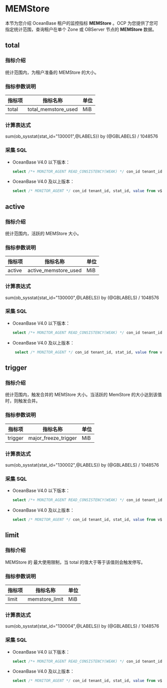 # MEMStore

本节为您介绍 OceanBase 租户的监控指标 **MEMStore** 。OCP 为您提供了您可指定统计范围，查询租户在单个 Zone 或 OBServer 节点的 **MEMStore** 数据。

## total

### 指标介绍

统计范围内，为租户准备的 MEMStore 的大小。

### 指标参数说明

| **指标项** |      **指标名称**       | **单位** |
|---------|---------------------|--------|
| total   | total_memstore_used | MiB     |

### 计算表达式

sum(ob_sysstat{stat_id="130001",@LABELS}) by (@GBLABELS) / 1048576

### 采集 SQL

* OceanBase V4.0 以下版本：

  ```sql
  select /*+ MONITOR_AGENT READ_CONSISTENCY(WEAK) */ con_id tenant_id, stat_id, value from v$sysstat where stat_id IN (130001) and (con_id > 1000 or con_id = 1) and class < 1000
  ```

* OceanBase V4.0 及以上版本：

  ```sql
  select /* MONITOR_AGENT */ con_id tenant_id, stat_id, value from v$sysstat, DBA_OB_TENANTS where stat_id IN (130001) and (con_id > 1000 or con_id = 1) and class < 1000
  ```

## active

### 指标介绍

统计范围内，活跃的 MEMStore 大小。

### 指标参数说明

| **指标项** |       **指标名称**       | **单位** |
|---------|----------------------|--------|
| active  | active_memstore_used | MiB     |

### 计算表达式

sum(ob_sysstat{stat_id="130000",@LABELS}) by (@GBLABELS) / 1048576

### 采集 SQL

* OceanBase V4.0 以下版本：

  ```sql
  select /*+ MONITOR_AGENT READ_CONSISTENCY(WEAK) */ con_id tenant_id, stat_id, value from v$sysstat where stat_id IN (130000) and (con_id > 1000 or con_id = 1) and class < 1000
  ```

* OceanBase V4.0 及以上版本：

  ```sql
   select /* MONITOR_AGENT */ con_id tenant_id, stat_id, value from v$sysstat, DBA_OB_TENANTS where stat_id IN (130000) and (con_id > 1000 or con_id = 1) and class < 1000
  ```

## trigger

### 指标介绍

统计范围内，触发合并的 MEMStore 大小。当活跃的 MemStore 的大小达到该值时，则触发合并。

### 指标参数说明

| **指标项** |       **指标名称**       | **单位** |
|---------|----------------------|--------|
| trigger | major_freeze_trigger | MiB     |

### 计算表达式

sum(ob_sysstat{stat_id="130002",@LABELS}) by (@GBLABELS) / 1048576

### 采集 SQL

* OceanBase V4.0 以下版本：

  ```sql
  select /*+ MONITOR_AGENT READ_CONSISTENCY(WEAK) */ con_id tenant_id, stat_id, value from v$sysstat where stat_id IN (130002) and (con_id > 1000 or con_id = 1) and class < 1000
  ```

* OceanBase V4.0 及以上版本：

  ```sql
  select /* MONITOR_AGENT */ con_id tenant_id, stat_id, value from v$sysstat, DBA_OB_TENANTS where stat_id IN (130002) and (con_id > 1000 or con_id = 1) and class < 1000
  ```

## limit

### 指标介绍

MEMStore 的 最大使用限制，当 total 的值大于等于该值则会触发停写。

### 指标参数说明

| **指标项** |    **指标名称**    | **单位** |
|---------|----------------|--------|
| limit   | memstore_limit | MiB     |

### 计算表达式

sum(ob_sysstat{stat_id="130004",@LABELS}) by (@GBLABELS) / 1048576

### 采集 SQL

* OceanBase V4.0 以下版本：

  ```sql
  select /*+ MONITOR_AGENT READ_CONSISTENCY(WEAK) */ con_id tenant_id, stat_id, value from v$sysstat where stat_id IN (130004) and (con_id > 1000 or con_id = 1) and class < 1000
  ```

* OceanBase V4.0 及以上版本：

  ```sql
  select /* MONITOR_AGENT */ con_id tenant_id, stat_id, value from v$sysstat, DBA_OB_TENANTS where stat_id IN (130004) and (con_id > 1000 or con_id = 1) and class < 1000
  ```
